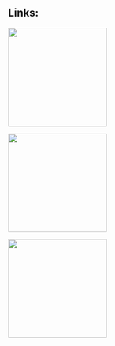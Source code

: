 ## Links:

[<img src="https://dabuttonfactory.com/button.png?t=Wissenswertes&f=Calibri-Bold&ts=24&tc=fff&hp=20&vp=8&c=5&bgt=unicolored&bgc=3d85c6" width="200px">](https://kiwi-ir.github.io/Infos-zu-Infrarot-Datenuebertragung/)

[<img src="https://dabuttonfactory.com/button.png?t=Code%3A+Empf%C3%A4nger&f=Calibri-Bold&ts=24&tc=fff&hp=20&vp=8&c=5&bgt=unicolored&bgc=3d85c6" width="200px">](https://github.com/kiwi-IR/empfaenger)

[<img src="https://dabuttonfactory.com/button.png?t=Code%3A+Sender&f=Calibri-Bold&ts=24&tc=fff&hp=20&vp=8&c=5&bgt=unicolored&bgc=3d85c6" width="200px">](https://github.com/kiwi-IR/sender)
